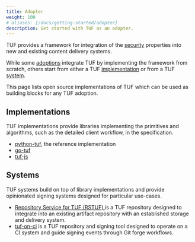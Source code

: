 ```yaml
---
title: Adopter
weight: 100
# aliases: [/docs/getting-started/adopter]
description: Get started with TUF as an adopter.
---
```


TUF provides a framework for integration of the [security](/security)
properties into new and existing content delivery systems.

While some [adoptions](/adoptions) integrate TUF by implementing the framework
from scratch, others start from either a TUF [implementation](#implementations)
or from a TUF [system](#systems).

This page lists open source implementations of TUF which can be used as
building blocks for any TUF adoption.

## Implementations

TUF implementations provide libraries implementing the primitives and algorithms, such as the detailed client workflow, in the specification.

* [python-tuf](https://github.com/theupdateframework/python-tuf), the reference
  implementation
* [go-tuf](https://github.com/theupdateframework/go-tuf/)
* [tuf-js](https://github.com/theupdateframework/tuf-js)

## Systems

TUF systems build on top of library implementations and provide opinionated
signing systems designed for particular use-cases.

* [Repository Service for TUF (RSTUF)
](https://repository-service-tuf.readthedocs.io/en/stable/) is a TUF
repository designed to integrate into an existing artifact repository with an
established storage and delivery system.
* [tuf-on-ci](https://github.com/theupdateframework/tuf-on-ci/) is a TUF
repository and signing tool designed to operate on a CI system and guide
signing events through Git forge workflows.
